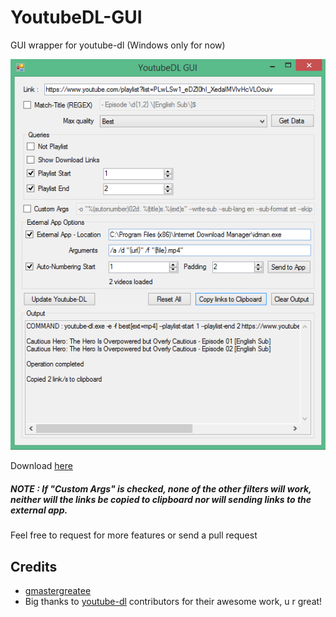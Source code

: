 # YoutubeDL-GUI
GUI wrapper for youtube-dl (Windows only for now)

![Window](https://raw.githubusercontent.com/gmastergreatee/YoutubeDL-GUI/master/ui.png)

Download [here](https://github.com/gmastergreatee/YoutubeDL-GUI/releases)

##### NOTE : If "Custom Args" is checked, none of the other filters will work, neither will the links be copied to clipboard nor will sending links to the external app.

Feel free to request for more features or send a pull request

## Credits
- [gmastergreatee](https://github.com/gmastergreatee)
- Big thanks to [youtube-dl](https://github.com/ytdl-org/youtube-dl) contributors for their awesome work, u r great!
